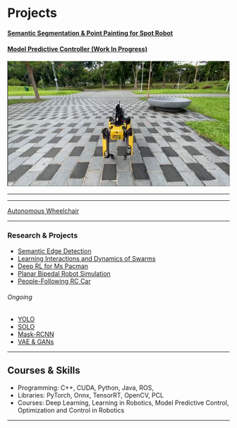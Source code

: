 

# Projects
#### [Semantic Segmentation & Point Painting for Spot Robot](/Govtech.md)
#### [Model Predictive Controller (Work In Progress)](/pdf/sample_presentation.pdf)
<img src="govtech_image/Spot1.png" width="600"/>



---
<!-- [Spot Robot Payload Design](/Payload.md)
<img src="images/payload.png"/> -->

---
[Autonomous Wheelchair](/Wheelchair.md)

---

### Research & Projects

- [Semantic Edge Detection]()
- [Learning Interactions and Dynamics of Swarms](http://example.com/)
- [Deep RL for Ms Pacman](http://example.com/)
- [Planar Bipedal Robot Simulation](http://example.com/)
- [People-Following RC Car](http://example.com/)

###### Ongoing 
- [YOLO]()
- [SOLO]()
- [Mask-RCNN]()
- [VAE & GANs]()

---
## Courses & Skills
- Programming: C++, CUDA, Python, Java, ROS, 
- Libraries: PyTorch, Onnx, TensorRT, OpenCV, PCL
- Courses: Deep Learning, Learning in Robotics, Model Predictive Control, Optimization and Control in Robotics


---

